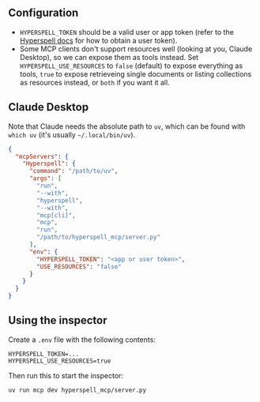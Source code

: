 ## Configuration

- `HYPERSPELL_TOKEN` should be a valid user or app token (refer to the [Hyperspell docs](https://docs.hyperspell.com/) for how to obtain a user token).
- Some MCP clients don't support resources well (looking at you, Claude Desktop), so we can expose them as tools instead. Set `HYPERSPELL_USE_RESOURCES` to `false` (default) to expose everything as tools, `true` to expose retrieveing single documents or listing collections as resources instead, or `both` if you want it all.


## Claude Desktop

Note that Claude needs the absolute path to `uv`, which can be found with `which uv` (it's usually `~/.local/bin/uv`). 

```json
{
  "mcpServers": {
    "Hyperspell": {
      "command": "/path/to/uv",
      "args": [
        "run",
        "--with",
        "hyperspell",
        "--with",
        "mcp[cli]",
        "mcp",
        "run",
        "/path/to/hyperspell_mcp/server.py"
      ],
      "env": {
        "HYPERSPELL_TOKEN": "<app or user token>",
        "USE_RESOURCES": "false"
      }
    }
  }
}
```

## Using the inspector

Create a `.env` file with the following contents:

```
HYPERSPELL_TOKEN=...
HYPERSPELL_USE_RESOURCES=true
```

Then run this to start the inspector:

```
uv run mcp dev hyperspell_mcp/server.py
```